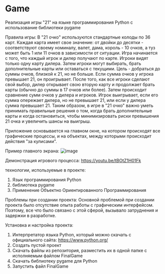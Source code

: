 # Game
Реализация игры "21" на языке программирования Python с использование библиотеки pygame

Правила игры:
В "21 очко" используются стандартные колоды по 36 карт. Каждая карта имеет свое значение: от двойки до десятки - соответствуют своему номиналу, валет, дама, король - 10 очков, а туз может быть 1 или 11 очков в зависимости от ситуации.
Игра начинается с того, что каждый игрок и дилер получают по карте. Игроки видят только одну карту дилера. Затем игроки могут выбирать, брать дополнительные карты или оставаться с текущими. Цель - добраться до суммы очков, близкой к 21, но не больше. Если сумма очков у игрока превышает 21, он проигрывает.
После того, как все игроки сделают свой выбор, дилер открывает свою вторую карту и продолжает брать карты (обычно до суммы в 17 очков или более). Затем происходит сравнение сумм очков у дилера и игроков. Игрок выигрывает, если его сумма опережает дилера, но не превышает 21, или если у дилера сумма превышает 21.
Таким образом, в игре в "21 очко" важно уметь принимать правильные решения о том, когда брать дополнительные карты и когда остановиться, чтобы минимизировать риски превышения 21 очка и увеличить шансы на выигрыш.

Приложение основывается на главном окне, на котором происходят все графические процессы, и на объектах, между которыми происходит действия "за кулисами".

Пример главного экрана:
![image](https://github.com/Errorkin/Game/assets/100276742/ec08da3d-31e5-4599-9e8c-1e40692f4279)

Демонстрация игрового процесса:
https://youtu.be/tBOtZ1H01Fk

технологии, используемые в проекте:
1) Язык программирования Python
2) библиотека pygame
3) Применение Объектно Ориентированного Программирования

Проблемы при создании проекта:
Основной проблемой при создании проекта было отсутствие опыта работы с графическим интерфейсом. Поэтому, все что было связано с этой сферой, вызывало затруднения и задержки в разработке.

Установка и настройка проекта:
1) Интерпретатор языка Python, который можно скачать с официального сайта: https://www.python.org/
2) Создать пустой проект
3) Скачать файлы из репозитория, разместить их в одной папке с исполняемым файлом FinalGame
4) Скачать библиотеку pygame для Python
5) Запустить файл FinalGame
